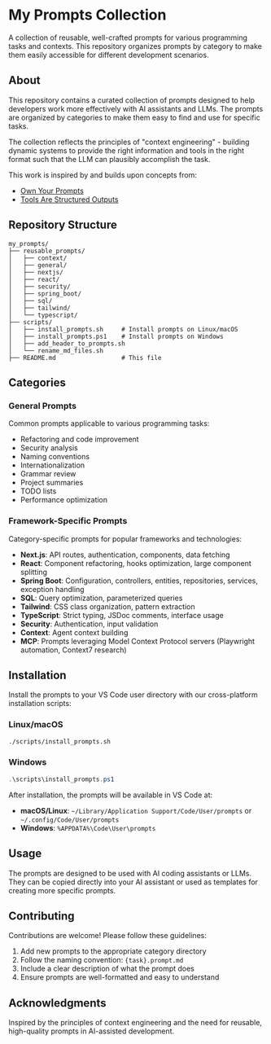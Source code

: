 # My Prompts Collection

A collection of reusable, well-crafted prompts for various programming tasks and contexts. This repository organizes prompts by category to make them easily accessible for different development scenarios.

## About

This repository contains a curated collection of prompts designed to help developers work more effectively with AI assistants and LLMs. The prompts are organized by categories to make them easy to find and use for specific tasks.

The collection reflects the principles of "context engineering" - building dynamic systems to provide the right information and tools in the right format such that the LLM can plausibly accomplish the task.

This work is inspired by and builds upon concepts from:

- [Own Your Prompts](https://github.com/humanlayer/12-factor-agents/blob/main/content/factor-02-own-your-prompts.md)
- [Tools Are Structured Outputs](https://github.com/humanlayer/12-factor-agents/blob/main/content/factor-04-tools-are-structured-outputs.md)

## Repository Structure

```
my_prompts/
├── reusable_prompts/
│   ├── context/
│   ├── general/
│   ├── nextjs/
│   ├── react/
│   ├── security/
│   ├── spring_boot/
│   ├── sql/
│   ├── tailwind/
│   └── typescript/
├── scripts/
│   ├── install_prompts.sh     # Install prompts on Linux/macOS
│   ├── install_prompts.ps1    # Install prompts on Windows
│   ├── add_header_to_prompts.sh
│   └── rename_md_files.sh
├── README.md                  # This file
```

## Categories

### General Prompts
Common prompts applicable to various programming tasks:
- Refactoring and code improvement
- Security analysis
- Naming conventions
- Internationalization
- Grammar review
- Project summaries
- TODO lists
- Performance optimization

### Framework-Specific Prompts
Category-specific prompts for popular frameworks and technologies:
- **Next.js**: API routes, authentication, components, data fetching
- **React**: Component refactoring, hooks optimization, large component splitting
- **Spring Boot**: Configuration, controllers, entities, repositories, services, exception handling
- **SQL**: Query optimization, parameterized queries
- **Tailwind**: CSS class organization, pattern extraction
- **TypeScript**: Strict typing, JSDoc comments, interface usage
- **Security**: Authentication, input validation
- **Context**: Agent context building
 - **MCP**: Prompts leveraging Model Context Protocol servers (Playwright automation, Context7 research)

## Installation

Install the prompts to your VS Code user directory with our cross-platform installation scripts:

### Linux/macOS
```bash
./scripts/install_prompts.sh
```

### Windows
```powershell
.\scripts\install_prompts.ps1
```

After installation, the prompts will be available in VS Code at:
- **macOS/Linux**: `~/Library/Application Support/Code/User/prompts` or `~/.config/Code/User/prompts`
- **Windows**: `%APPDATA%\Code\User\prompts`

## Usage

The prompts are designed to be used with AI coding assistants or LLMs. They can be copied directly into your AI assistant or used as templates for creating more specific prompts.

## Contributing

Contributions are welcome! Please follow these guidelines:
1. Add new prompts to the appropriate category directory
2. Follow the naming convention: `{task}.prompt.md`
3. Include a clear description of what the prompt does
4. Ensure prompts are well-formatted and easy to understand

## Acknowledgments

Inspired by the principles of context engineering and the need for reusable, high-quality prompts in AI-assisted development.
